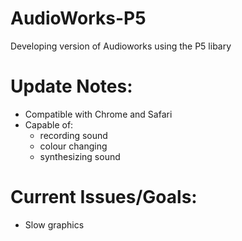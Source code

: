 # AudioWorks-P5

Developing version of Audioworks using the P5 libary 

# Update Notes:
- Compatible with Chrome and Safari
- Capable of:
  - recording sound
  - colour changing 
  - synthesizing sound 

# Current Issues/Goals: 
- Slow graphics

